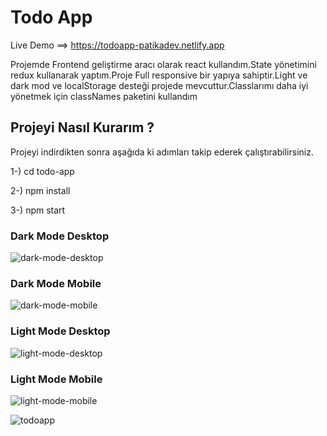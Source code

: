 <h1>Todo App</h1>

Live Demo ==> https://todoapp-patikadev.netlify.app

<p>Projemde Frontend geliştirme aracı olarak react kullandım.State yönetimini redux kullanarak yaptım.Proje Full responsive bir yapıya sahiptir.Light ve dark mod ve localStorage desteği projede mevcuttur.Classlarımı daha iyi yönetmek için classNames paketini kullandım</p>

<h2>Projeyi Nasıl Kurarım ? </h2>

Projeyi indirdikten sonra aşağıda ki adımları takip ederek çalıştırabilirsiniz.

1-) cd todo-app

2-) npm install

3-) npm start

<h3>Dark Mode Desktop</h3>
<img src="https://user-images.githubusercontent.com/71382413/229274782-6542bb78-f0e6-4ac2-bb27-39b1bf860266.png" alt="dark-mode-desktop"/>

<h3>Dark Mode Mobile</h3>
<img src="https://user-images.githubusercontent.com/71382413/229275715-2c8bf547-c3cb-41a6-82a7-ef64514704bf.png" alt="dark-mode-mobile"/>

<h3>Light Mode Desktop</h3>
<img src="https://user-images.githubusercontent.com/71382413/229274903-6be213c4-ceb5-48bf-9415-cdaed7fa5906.png" alt="light-mode-desktop" />

<h3>Light Mode Mobile</h3>
<img src="https://user-images.githubusercontent.com/71382413/229276131-9e9f1eb4-0701-4e1a-b04c-718f2bc7f023.png" alt="light-mode-mobile"/>

![todoapp](https://user-images.githubusercontent.com/71382413/229275838-c88b816b-d958-4c39-be0e-93068a20cab3.gif)
